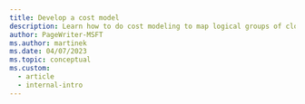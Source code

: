 ```yaml
---
title: Develop a cost model
description: Learn how to do cost modeling to map logical groups of cloud resources to an organization's hierarchy, and then estimate costs for those groups.
author: PageWriter-MSFT
ms.author: martinek
ms.date: 04/07/2023
ms.topic: conceptual
ms.custom:
  - article
  - internal-intro
---
```

